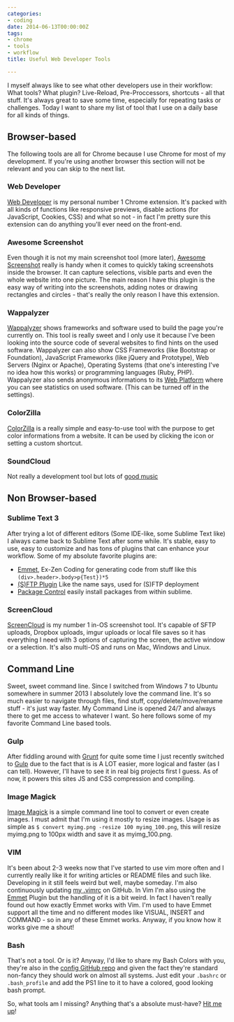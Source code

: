 ```yaml
---
categories:
- coding
date: 2014-06-13T00:00:00Z
tags:
- chrome
- tools
- workflow
title: Useful Web Developer Tools

---
```


I myself always like to see what other developers use in their workflow: What tools? What plugin? Live-Reload,
Pre-Proccessors, shortcuts - all that stuff. It's always great to save some time, especially for repeating tasks or
challenges. Today I want to share my list of tool that I use on a daily base for all kinds of things. 

## Browser-based
The following tools are all for Chrome because I use Chrome for most of my development. If you're using another browser
this section will not be relevant and you can skip to the next list.

### Web Developer
[Web Developer](https://chrome.google.com/webstore/detail/web-developer/bfbameneiokkgbdmiekhjnmfkcnldhhm) is my personal
number 1 Chrome extension. It's packed with all kinds of functions like responsive previews, disable
actions (for JavaScript, Cookies, CSS) and what so not - in fact I'm pretty sure this extension can do anything you'll
ever need on the front-end.

### Awesome Screenshot
Even though it is not my main screenshot tool (more later), [Awesome
Screenshot](https://chrome.google.com/webstore/detail/awesome-screenshot-captur/alelhddbbhepgpmgidjdcjakblofbmce) really
is handy when it comes to quickly taking screenshots inside the browser. It can capture selections, visible parts and
even the whole website into one picture. The main reason I have this plugin is the easy way of writing into the
screenshots, adding notes or drawing rectangles and circles - that's really the only reason I have this extension.

### Wappalyzer
[Wappalyzer](https://chrome.google.com/webstore/detail/wappalyzer/gppongmhjkpfnbhagpmjfkannfbllamg) shows frameworks and
software used to build the page you're currently on. This tool is really sweet and I only use it because I've been
looking into the source code of several websites to find hints on the used software. Wappalyzer can also show CSS
Frameworks (like Bootstrap or Foundation), JavaScript Frameworks (like jQuery and Prototype), Web Servers (Nginx or
Apache), Operating Systems (that one's interesting I've no idea how this works) or programming languages (Ruby, PHP).
Wappalyzer also sends anonymous informations to its [Web Platform](https://wappalyzer.com/) where you can see statistics
on used software. (This can be turned off in the settings).

### ColorZilla
[ColorZilla](https://chrome.google.com/webstore/detail/colorzilla/bhlhnicpbhignbdhedgjhgdocnmhomnp) is a really simple
and easy-to-use tool with the purpose to get color informations from a website. It can be used by clicking the icon or
setting a custom shortcut.

### SoundCloud
Not really a development tool but lots of [good music](https://soundcloud.com/atarijunge/likes)

## Non Browser-based
### Sublime Text 3
After trying a lot of different editors (Some IDE-like, some Sublime Text like) I always came back to Sublime Text
after some while. It's stable, easy to use, easy to customize and has tons of plugins that can enhance your workflow.
Some of my absolute favorite plugins are:
- [Emmet](http://emmet.io), Ex-Zen Coding for generating code from stuff like this `(div>.header>.body>p{Test})*5`
- [(S)FTP Plugin](http://wbond.net/sublime_packages/sftp) Like the name says, used for (S)FTP deployment
- [Package Control](https://sublime.wbond.net/installation) easily install packages from within sublime.

### ScreenCloud
[ScreenCloud](http://screencloud.net) is my number 1 in-OS screenshot tool. It's capable of SFTP uploads, Dropbox
uploads, imgur uploads or local file saves so it has everything I need with 3 options of capturing the screen, the active
window or a selection. It's also multi-OS and runs on Mac, Windows and Linux.

## Command Line
Sweet, sweet command line. Since I switched from Windows 7 to Ubuntu somewhere in summer 2013 I absolutely love the
command line. It's so much easier to navigate through files, find stuff, copy/delete/move/rename stuff - it's just way
faster. My Command Line is opened 24/7 and always there to get me access to whatever I want. So here follows some of my
favorite Command Line based tools.

### Gulp
After fiddling around with [Grunt](http://gruntjs.com) for quite some time I just recently switched to [Gulp](http://gulpjs.com) due to the fact that is is A LOT easier, more logical and faster (as I can tell). However, I'll have to see it in real big projects first I guess. As of now, it powers this sites JS and CSS compression and compiling.

### Image Magick
[Image Magick](http://www.imagemagick.org/) is a simple command line tool to convert or even create images. I must admit
that I'm using it mostly to resize images. Usage is as simple as `$ convert myimg.png -resize 100 myimg_100.png`, this
will resize myimg.png to 100px width and save it as myimg_100.png. 

### VIM
It's been about 2-3 weeks now that I've started to use vim more often and I currently really like it for writing
articles or README files and such like.  Developing in it still feels weird but well, maybe someday.
I'm also continuously updating [my .vimrc](https://github.com/kevingimbel/config/blob/master/.vimrc) on GitHub. In Vim
I'm also using the [Emmet](http://emmet.io) Plugin but the handling of it is a bit weird. In fact I haven't really found
out how exactly Emmet works with Vim. I'm used to have Emmet support all the time and no different modes like VISUAL,
INSERT and COMMAND - so in any of these Emmet works. Anyway, if you know how it works give me a shout!

### Bash
That's not a tool. Or is it? Anyway, I'd like to share my Bash Colors with you, they're also in the [config GitHub
repo](https://github.com/kevingimbel/config/blob/master/shell-color) and given the fact they're standard non-fancy they
should work on almost all systems. Just edit your `.bashrc` or `.bash_profile` and add the PS1 line to it to have a
colored, good looking bash prompt.

So, what tools am I missing? Anything that's a absolute must-have? [Hit me up](https://twitter.com/_kevinatari)!
